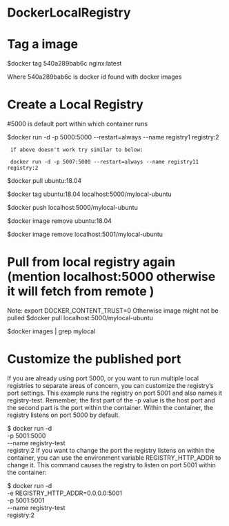 # DockerLocalRegistry

# Tag a image

$docker tag 540a289bab6c nginx:latest

Where 540a289bab6c is docker id found with docker images

# Create a Local Registry 
#5000 is default port within which container runs

$docker run -d -p 5000:5000 --restart=always --name registry1 registry:2

     if above doesn't work try similar to below:

     docker run -d -p 5007:5000 --restart=always --name registry11 registry:2
     
     

$docker pull ubuntu:18.04

$docker tag ubuntu:18.04 localhost:5000/mylocal-ubuntu

$docker push localhost:5000/mylocal-ubuntu

$docker image remove ubuntu:18.04

$docker image remove localhost:5001/mylocal-ubuntu
# Pull from local registry again (mention localhost:5000 otherwise it will fetch from remote ) 

Note: export DOCKER_CONTENT_TRUST=0 Otherwise image might not be pulled
$docker pull localhost:5000/mylocal-ubuntu

$docker images | grep mylocal

# Customize the published port

If you are already using port 5000, or you want to run multiple local registries to separate areas of concern, you can customize the registry’s port settings. This example runs the registry on port 5001 and also names it registry-test. Remember, the first part of the -p value is the host port and the second part is the port within the container. Within the container, the registry listens on port 5000 by default.

$ docker run -d \
  -p 5001:5000 \
  --name registry-test \
  registry:2
If you want to change the port the registry listens on within the container, you can use the environment variable REGISTRY_HTTP_ADDR to change it. This command causes the registry to listen on port 5001 within the container:

$ docker run -d \
  -e REGISTRY_HTTP_ADDR=0.0.0.0:5001 \
  -p 5001:5001 \
  --name registry-test \
  registry:2
